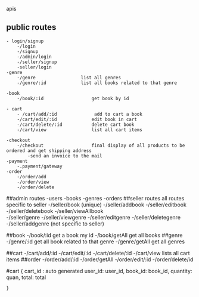 

apis

## public routes
    - login/signup
        -/login
        -/signup
        -/admin/login
        -/seller/signup
        -seller/login
    -genre
        -/genre                 list all genres
        -/genre/:id             list all books related to that genre
    
    -book
        -/book/:id                  get book by id
    
    - cart
        - /cart/add/:id              add to cart a book
        -/cart/edit/:id             edit book in cart
        -/cart/delete/:id           delete cart book
        -/cart/view                 list all cart items

    -checkout
        -/checkout                  final display of all products to be ordered and get shipping address
            -send an invoice to the mail 
    -payment
        -.payment/gateway
    -order
        -/order/add
        -/order/view
        -/order/delete
##admin routes
    -users
    -books
    -genres
    -orders
##seller routes                         all routes specific to seller
    -/seller/book   (unique)
        -/seller/addbook
        -/seller/editbook
        -/seller/deletebook
        -/seller/viewAllbook                
    -/seller/genre
        -/seller/viewgenre
        -/seller/editgenre
        -/seller/deletegenre
        -/seller/addgenre                               (not specific to seller)

##book
    -/book/:id                          get a book my id
    -/book/getAll                       get all books
##genre
    -/genre/:id                         get all book related to that genre
    -/genre/getAll                      get all genres

##cart
    -/cart/add/:id
    -/cart/edit/:id
    -/cart/delete/:id
    -/cart/view                            lists all cart items
##order
    -/order/add/:id
    -/order/getAll
    -/order/edit/:id
    -/order/delete/id




#cart
    {
        cart_id : auto generated
        user_id: user_id,
        book_id: book_id,
        quantity: quan,
        total: total

    }